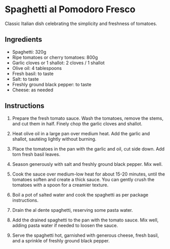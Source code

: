 # Spaghetti al Pomodoro Fresco

Classic Italian dish celebrating the simplicity and freshness of tomatoes.

## Ingredients

- Spaghetti: 320g
- Ripe tomatoes or cherry tomatoes: 800g
- Garlic cloves or 1 shallot: 2 cloves / 1 shallot
- Olive oil: 4 tablespoons
- Fresh basil: to taste
- Salt: to taste
- Freshly ground black pepper: to taste
- Cheese: as needed

## Instructions

1. Prepare the fresh tomato sauce. Wash the tomatoes, remove the stems, and cut them in half. Finely chop the garlic cloves and shallot.

2. Heat olive oil in a large pan over medium heat. Add the garlic and shallot, sautéing lightly without burning.

3. Place the tomatoes in the pan with the garlic and oil, cut side down. Add torn fresh basil leaves.

4. Season generously with salt and freshly ground black pepper. Mix well.

5. Cook the sauce over medium-low heat for about 15-20 minutes, until the tomatoes soften and create a thick sauce. You can gently crush the tomatoes with a spoon for a creamier texture.

6. Boil a pot of salted water and cook the spaghetti as per package instructions.

7. Drain the al dente spaghetti, reserving some pasta water.

8. Add the drained spaghetti to the pan with the tomato sauce. Mix well, adding pasta water if needed to loosen the sauce.

9. Serve the spaghetti hot, garnished with generous cheese, fresh basil, and a sprinkle of freshly ground black pepper.
